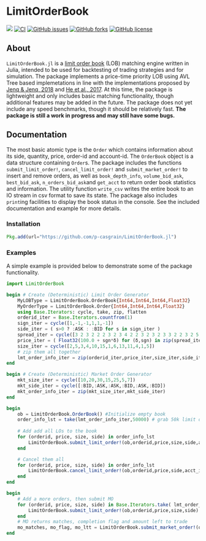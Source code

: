 # LimitOrderBook

[![](https://img.shields.io/badge/docs-stable-blue.svg)](https://github.io/p-casgrain/LimitOrderBook.jl)
[![CI](https://github.com/p-casgrain/LimitOrderBook.jl/actions/workflows/CI.yml/badge.svg)](https://github.com/p-casgrain/LimitOrderBook.jl/actions/workflows/CI.yml)
[![GitHub issues](https://img.shields.io/github/issues/p-casgrain/LimitOrderBook.jl)](https://github.com/p-casgrain/LimitOrderBook.jl/issues)
[![GitHub forks](https://img.shields.io/github/forks/p-casgrain/LimitOrderBook.jl)](https://github.com/p-casgrain/LimitOrderBook.jl/network)
[![GitHub license](https://img.shields.io/github/license/p-casgrain/LimitOrderBook.jl)](https://github.com/p-casgrain/LimitOrderBook.jl/blob/main/LICENSE)

## About
`LimitOrderBook.jl` is a [limit order book](https://en.wikipedia.org/wiki/Order_book) (LOB) matching engine written in Julia, intended to be used for backtesting of trading strategies and for simulation. The package implements a price-time priority LOB using AVL Tree based implemetations in line with the implementations proposed by [Jenq \& Jenq, 2018](https://csce.ucmss.com/cr/books/2018/LFS/CSREA2018/FCS3665.pdf) and [He et al., 2017](https://www.doc.ic.ac.uk/~wl/papers/17/fpl17ch.pdf). At this time, the package is lightweight and only includes basic matching functionality, though additional features may be added in the future. The package does not yet include any speed benchmarks, though it should be relatively fast. __The package is still a work in progress and may still have some bugs.__

## Documentation

The most basic atomic type is the `Order` which contains information about its side, quantity, price, order-id and account-id. The `OrderBook` object is a data structure containing `Order`s. The package includes the functions `submit_limit_order!`, `cancel_limit_order!` and `submit_market_order!` to insert and remove orders, as well as `book_depth_info`, `volume_bid_ask`, `best_bid_ask`, `n_orders_bid_ask`and `get_acct` to return order book statistics and information. The utility function `write_csv` writes the entire book to an IO stream in csv format to save its state. The package also includes `print`ing facilities to display the book status in the console. See the included documentation and example for more details.

### Installation

``````julia
Pkg.add(url="https://github.com/p-casgrain/LimitOrderBook.jl")
``````

### Examples

A simple example is provided below to demonstrate some of the package functionality.

````````````julia
import LimitOrderBook

begin # Create (Deterministic) Limit Order Generator
    MyLOBType = LimitOrderBook.OrderBook{Int64,Int64,Int64,Float32}
    MyOrderType = LimitOrderBook.Order{Int64,Int64,Int64,Float32}
    using Base.Iterators: cycle, take, zip, flatten
    orderid_iter = Base.Iterators.countfrom(1)
    sign_iter = cycle([1,-1,-1,1,1,-1])
    side_iter = ( s>0 ? :ASK : :BID for s in sign_iter )
    spread_iter = cycle([3 2 3 2 2 2 3 2 3 4 2 2 3 2 3 2 3 3 2 2 3 2 5 2 2 2 2 2 4 2 3 6 5 6 3 2 3 5 4]*1e-2)
    price_iter = ( Float32(100.0 + sgn*δ) for (δ,sgn) in zip(spread_iter,sign_iter) )
    size_iter = cycle([2,5,3,4,10,15,1,6,13,11,4,1,5])
    # zip them all together
    lmt_order_info_iter = zip(orderid_iter,price_iter,size_iter,side_iter)
end

begin # Create (Deterministic) Market Order Generator
    mkt_size_iter = cycle([10,20,30,15,25,5,7])
    mkt_side_iter = cycle([:BID,:ASK,:ASK,:BID,:ASK,:BID])
    mkt_order_info_iter = zip(mkt_size_iter,mkt_side_iter)
end

begin
    ob = LimitOrderBook.OrderBook() #Initialize empty book
    order_info_lst = take(lmt_order_info_iter,50000) # grab 50k limit orders
  
    # Add add all LOs to the book
    for (orderid, price, size, side) in order_info_lst
        LimitOrderBook.submit_limit_order!(ob,orderid,price,size,side,acct_id=10101)
    end

    # Cancel them all
    for (orderid, price, size, side) in order_info_lst
        LimitOrderBook.cancel_limit_order!(ob,orderid,price,side,acct_id=10101)
    end
end

begin
    # Add a more orders, then submit MO
    for (orderid, price, size, side) in Base.Iterators.take( lmt_order_info_iter, 500 )
        LimitOrderBook.submit_limit_order!(ob,orderid,price,size,side)
    end
    # MO returns matches, completion flag and amount left to trade
    mo_matches, mo_flag, mo_ltt = LimitOrderBook.submit_market_order!(ob,:BID,100)
end

````````````

